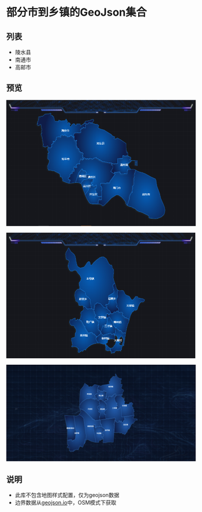 # 部分市到乡镇的GeoJson集合

## 列表

- 陵水县
- 南通市
- 高邮市

## 预览

![南通市](./preview/nantong.jpg)

![陵水县](./preview/lingshui.jpg)

![高邮市](./preview/gaoyou.png)

## 说明

- 此库不包含地图样式配置，仅为geojson数据
- 边界数据从[geojson.io](http://geojson.io/)中，OSM模式下获取

